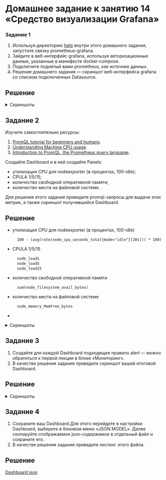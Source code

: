# Домашнее задание к занятию 14 «Средство визуализации Grafana»


### Задание 1

1. Используя директорию [help](./help) внутри этого домашнего задания, запустите связку prometheus-grafana.
1. Зайдите в веб-интерфейс grafana, используя авторизационные данные, указанные в манифесте docker-compose.
1. Подключите поднятый вами prometheus, как источник данных.
1. Решение домашнего задания — скриншот веб-интерфейса grafana со списком подключенных Datasource.


## Решение

<details>
 <summary>Скриншоты</summary>

![img.png](img.png)

</details>



## Задание 2

Изучите самостоятельно ресурсы:

1. [PromQL tutorial for beginners and humans](https://valyala.medium.com/promql-tutorial-for-beginners-9ab455142085).
1. [Understanding Machine CPU usage](https://www.robustperception.io/understanding-machine-cpu-usage).
1. [Introduction to PromQL, the Prometheus query language](https://grafana.com/blog/2020/02/04/introduction-to-promql-the-prometheus-query-language/).

Создайте Dashboard и в ней создайте Panels:

- утилизация CPU для nodeexporter (в процентах, 100-idle);
- CPULA 1/5/15;
- количество свободной оперативной памяти;
- количество места на файловой системе.

Для решения этого задания приведите promql-запросы для выдачи этих метрик, а также скриншот получившейся Dashboard.


## Решение
- утилизация CPU для nodeexporter (в процентах, 100-idle)

        100 - (avg(rate(node_cpu_seconds_total{mode="idle"}[30s])) * 100)
- CPULA 1/5/15

        node_load1
        node_load5
        node_load15
- количество свободной оперативной памяти

        sum(node_filesystem_avail_bytes)    
- количество места на файловой системе

        node_memory_MemFree_bytes   
- 
<details>
 <summary>Скриншоты</summary>

![img_1.png](img_1.png)

</details>


## Задание 3

1. Создайте для каждой Dashboard подходящее правило alert — можно обратиться к первой лекции в блоке «Мониторинг».
1. В качестве решения задания приведите скриншот вашей итоговой Dashboard.


## Решение

<details>
 <summary>Скриншоты</summary>

![1003-1.jpg](1003-1.jpg)

![1003-2.jpg](1003-2.jpg)

</details>

## Задание 4

1. Сохраните ваш Dashboard.Для этого перейдите в настройки Dashboard, выберите в боковом меню «JSON MODEL». Далее скопируйте отображаемое json-содержимое в отдельный файл и сохраните его.
1. В качестве решения задания приведите листинг этого файла.


## Решение

[Dashboard json](New%20dashboard%20Copy-1696626053564.json)